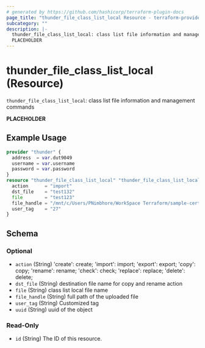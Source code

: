 ```yaml
---
# generated by https://github.com/hashicorp/terraform-plugin-docs
page_title: "thunder_file_class_list_local Resource - terraform-provider-thunder"
subcategory: ""
description: |-
  thunder_file_class_list_local: class list file information and management commands
  PLACEHOLDER
---
```


# thunder_file_class_list_local (Resource)

`thunder_file_class_list_local`: class list file information and management commands

__PLACEHOLDER__

## Example Usage

```terraform
provider "thunder" {
  address  = var.dut9049
  username = var.username
  password = var.password
}
resource "thunder_file_class_list_local" "thunder_file_class_list_local" {
  action      = "import"
  dst_file    = "test132"
  file        = "test123"
  file_handle = "/mnt/c/Users/PNimbhore/WorkSpace Terraform/sample-certificates/class-list-ac1-a10"
  user_tag    = "27"
}
```

<!-- schema generated by tfplugindocs -->
## Schema

### Optional

- `action` (String) 'create': create; 'import': import; 'export': export; 'copy': copy; 'rename': rename; 'check': check; 'replace': replace; 'delete': delete;
- `dst_file` (String) destination file name for copy and rename action
- `file` (String) class list local file name
- `file_handle` (String) full path of the uploaded file
- `user_tag` (String) Customized tag
- `uuid` (String) uuid of the object

### Read-Only

- `id` (String) The ID of this resource.


